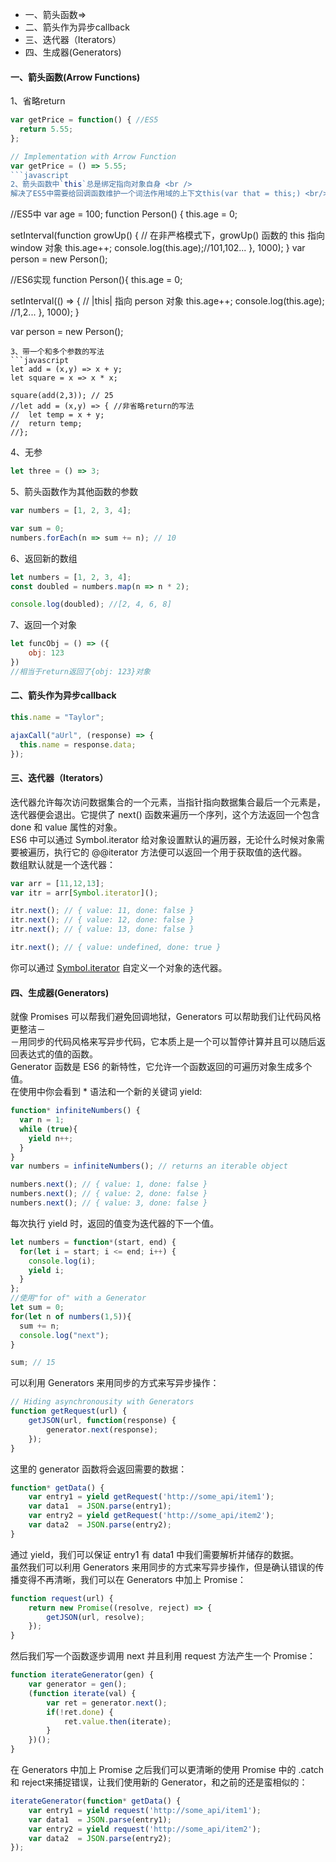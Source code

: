 * 一、箭头函数=>
* 二、箭头作为异步callback
* 三、迭代器（Iterators）
* 四、生成器(Generators)

#### 一、箭头函数(Arrow Functions) <br />
1、省略return
```javascript
var getPrice = function() { //ES5
  return 5.55;
};

// Implementation with Arrow Function
var getPrice = () => 5.55;
```javascript
2、箭头函数中`this`总是绑定指向对象自身 <br />
解决了ES5中需要给回调函数维护一个词法作用域的上下文this(var that = this;) <br/>
```
//ES5中
var age = 100;
function Person() {
  this.age = 0;

  setInterval(function growUp() {
    // 在非严格模式下，growUp() 函数的 this 指向 window 对象
    this.age++;
    console.log(this.age);//101,102...
  }, 1000);
}
var person = new Person();

//ES6实现
function Person(){
  this.age = 0;

  setInterval(() => {
    // |this| 指向 person 对象
    this.age++;
    console.log(this.age); //1,2...
  }, 1000);
}

var person = new Person();
```
3、带一个和多个参数的写法
```javascript
let add = (x,y) => x + y;
let square = x => x * x;

square(add(2,3)); // 25
//let add = (x,y) => { //非省略return的写法
//  let temp = x + y;
//  return temp;
//};
```
4、无参
```javascript
let three = () => 3;
```
5、箭头函数作为其他函数的参数
```javascript
var numbers = [1, 2, 3, 4];

var sum = 0;
numbers.forEach(n => sum += n); // 10
```
6、返回新的数组
```javascript
let numbers = [1, 2, 3, 4];
const doubled = numbers.map(n => n * 2);

console.log(doubled); //[2, 4, 6, 8]
```

7、返回一个对象
```javascript
let funcObj = () => ({
	obj: 123
})
//相当于return返回了{obj: 123}对象
```

#### 二、箭头作为异步callback
```javascript
this.name = "Taylor";

ajaxCall("aUrl", (response) => {
  this.name = response.data;
});
```
#### 三、迭代器（Iterators）
迭代器允许每次访问数据集合的一个元素，当指针指向数据集合最后一个元素是，迭代器便会退出。它提供了 next() 函数来遍历一个序列，这个方法返回一个包含 done 和 value 属性的对象。 <br/>
ES6 中可以通过 Symbol.iterator 给对象设置默认的遍历器，无论什么时候对象需要被遍历，执行它的 @@iterator 方法便可以返回一个用于获取值的迭代器。<br/>
数组默认就是一个迭代器：
```javascript
var arr = [11,12,13];
var itr = arr[Symbol.iterator]();

itr.next(); // { value: 11, done: false }
itr.next(); // { value: 12, done: false }
itr.next(); // { value: 13, done: false }

itr.next(); // { value: undefined, done: true }
```
你可以通过 [Symbol.iterator]() 自定义一个对象的迭代器。
#### 四、生成器(Generators)
就像 Promises 可以帮我们避免回调地狱，Generators 可以帮助我们让代码风格更整洁－<br/>
－用同步的代码风格来写异步代码，它本质上是一个可以暂停计算并且可以随后返回表达式的值的函数。<br/>
Generator 函数是 ES6 的新特性，它允许一个函数返回的可遍历对象生成多个值。<br/>
在使用中你会看到 * 语法和一个新的关键词 yield:
```javascript
function* infiniteNumbers() {
  var n = 1;
  while (true){
    yield n++;
  }
}
var numbers = infiniteNumbers(); // returns an iterable object

numbers.next(); // { value: 1, done: false }
numbers.next(); // { value: 2, done: false }
numbers.next(); // { value: 3, done: false }
```
每次执行 yield 时，返回的值变为迭代器的下一个值。
```javascript
let numbers = function*(start, end) {
  for(let i = start; i <= end; i++) {
    console.log(i);
    yield i;
  }
};
//使用"for of" with a Generator
let sum = 0;
for(let n of numbers(1,5)){
  sum += n;
  console.log("next");
}

sum; // 15
```
可以利用 Generators 来用同步的方式来写异步操作：
```javascript
// Hiding asynchronousity with Generators
function getRequest(url) {
    getJSON(url, function(response) {
        generator.next(response);
    });
}
```
这里的 generator 函数将会返回需要的数据：
```javascript
function* getData() {
    var entry1 = yield getRequest('http://some_api/item1');
    var data1  = JSON.parse(entry1);
    var entry2 = yield getRequest('http://some_api/item2');
    var data2  = JSON.parse(entry2);
}
```
通过 yield，我们可以保证 entry1 有 data1 中我们需要解析并储存的数据。<br />
虽然我们可以利用 Generators 来用同步的方式来写异步操作，但是确认错误的传播变得不再清晰，我们可以在 Generators 中加上 Promise：
```javascript
function request(url) {
    return new Promise((resolve, reject) => {
        getJSON(url, resolve);
    });
}
```
然后我们写一个函数逐步调用 next 并且利用 request 方法产生一个 Promise：
```javascript
function iterateGenerator(gen) {
    var generator = gen();
    (function iterate(val) {
        var ret = generator.next();
        if(!ret.done) {
            ret.value.then(iterate);
        }
    })();
}
```
在 Generators 中加上 Promise 之后我们可以更清晰的使用 Promise 中的 .catch 和 reject来捕捉错误，让我们使用新的 Generator，和之前的还是蛮相似的：
```javascript
iterateGenerator(function* getData() {
    var entry1 = yield request('http://some_api/item1');
    var data1  = JSON.parse(entry1);
    var entry2 = yield request('http://some_api/item2');
    var data2  = JSON.parse(entry2);
});
```

